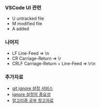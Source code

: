 ### VSCode UI 관련
- U untracked file
- M modified file
- A added

### 나머지
- LF Line-Feed => \n
- CR Carriage-Return => \r
- CRLF Carriage-Return + Line-Feed => \r\n


### 추가자료
- [git ignore 설정 서비스](https://www.toptal.com/developers/gitignore)
- [ignore 설정의 중요성](https://matthew.kr/해킹-기록-깃헙에-구글-클라우드-api-key가-노출된지-13분만/)
- [알고리즘 공부 참고자료](https://librewiki.net/wiki/%EC%8B%9C%EB%A6%AC%EC%A6%88:%EC%88%98%ED%95%99%EC%9D%B8%EB%93%AF_%EA%B3%BC%ED%95%99%EC%95%84%EB%8B%8C_%EA%B3%B5%ED%95%99%EA%B0%99%EC%9D%80_%EC%BB%B4%ED%93%A8%ED%84%B0%EA%B3%BC%ED%95%99/%EC%95%8C%EA%B3%A0%EB%A6%AC%EC%A6%98_%EA%B8%B0%EC%B4%88)